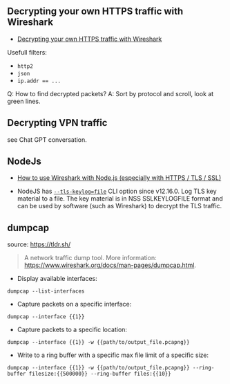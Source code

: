 ## Decrypting your own HTTPS traffic with Wireshark

- [Decrypting your own HTTPS traffic with Wireshark](https://www.trickster.dev/post/decrypting-your-own-https-traffic-with-wireshark/)

Usefull filters:

- `http2`
- `json`
- `ip.addr == ...`

Q: How to find decrypted packets? A: Sort by protocol and scroll, look at green lines. 


## Decrypting VPN traffic

see Chat GPT conversation.

## NodeJs

- [How to use Wireshark with Node.js (especially with HTTPS / TLS / SSL)](https://gist.github.com/dfrankland/0fec2cd565f1f7b78fb0e3ededf36b89)

- NodeJS has [`--tls-keylog=file`](https://nodejs.org/api/cli.html#--tls-keylogfile) CLI option since v12.16.0. Log TLS key material to a file. The key material is in NSS SSLKEYLOGFILE format and can be used by software (such as Wireshark) to decrypt the TLS traffic.

## dumpcap

source: https://tldr.sh/

> A network traffic dump tool.
> More information: <https://www.wireshark.org/docs/man-pages/dumpcap.html>.

- Display available interfaces:

`dumpcap --list-interfaces`

- Capture packets on a specific interface:

`dumpcap --interface {{1}}`

- Capture packets to a specific location:

`dumpcap --interface {{1}} -w {{path/to/output_file.pcapng}}`

- Write to a ring buffer with a specific max file limit of a specific size:

`dumpcap --interface {{1}} -w {{path/to/output_file.pcapng}} --ring-buffer filesize:{{500000}} --ring-buffer files:{{10}}`